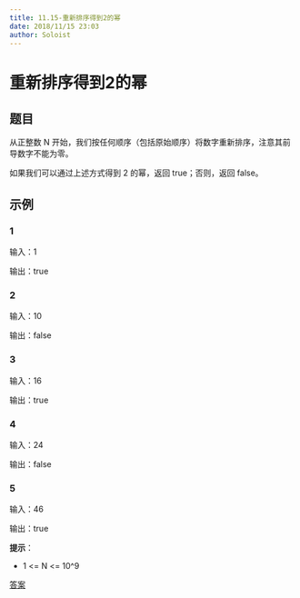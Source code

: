 ```yaml
---
title: 11.15-重新排序得到2的幂
date: 2018/11/15 23:03
author: Soloist
---
```

    
# 重新排序得到2的幂

## 题目

从正整数 N 开始，我们按任何顺序（包括原始顺序）将数字重新排序，注意其前导数字不能为零。

如果我们可以通过上述方式得到 2 的幂，返回 true；否则，返回 false。

## 示例

### 1

输入：1

输出：true

### 2

输入：10

输出：false

### 3

输入：16

输出：true

### 4

输入：24

输出：false

### 5

输入：46

输出：true

**提示**：

* 1 <= N <= 10^9

[答案](https://github.com/aSoloist/java-algorithm/blob/master/code/2018/11/15/Solution.java)